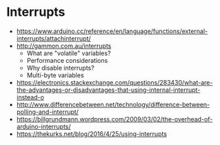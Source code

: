 # Interrupts
- https://www.arduino.cc/reference/en/language/functions/external-interrupts/attachinterrupt/
- http://gammon.com.au/interrupts
    - What are "volatile" variables?
    - Performance considerations
    - Why disable interrupts?
    - Multi-byte variables
- https://electronics.stackexchange.com/questions/283430/what-are-the-advantages-or-disadvantages-that-using-internal-interrupt-instead-o
- http://www.differencebetween.net/technology/difference-between-polling-and-interrupt/
- https://billgrundmann.wordpress.com/2009/03/02/the-overhead-of-arduino-interrupts/
- https://thekurks.net/blog/2016/4/25/using-interrupts
